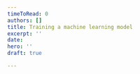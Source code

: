 ```yaml
---
timeToRead: 0
authors: []
title: Training a machine learning model
excerpt: ''
date: 
hero: ''
draft: true

---
```

